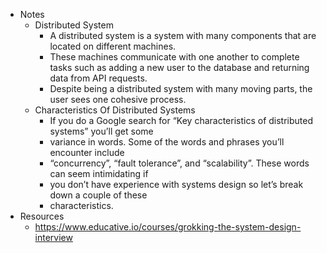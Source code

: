 - Notes
    - Distributed System
        - A distributed system is a system with many components that are located on different machines.
        - These machines communicate with one another to complete tasks such as adding a new user to the database and returning data from API requests.
        - Despite being a distributed system with many moving parts, the user sees one cohesive process.
    - Characteristics Of Distributed Systems
        - If you do a Google search for “Key characteristics of distributed systems” you’ll get some
        - variance in words. Some of the words and phrases you’ll encounter include
        - “concurrency”, “fault tolerance”, and “scalability”. These words can seem intimidating if
        - you don’t have experience with systems design so let’s break down a couple of these
        - characteristics.
- Resources
    - https://www.educative.io/courses/grokking-the-system-design-interview